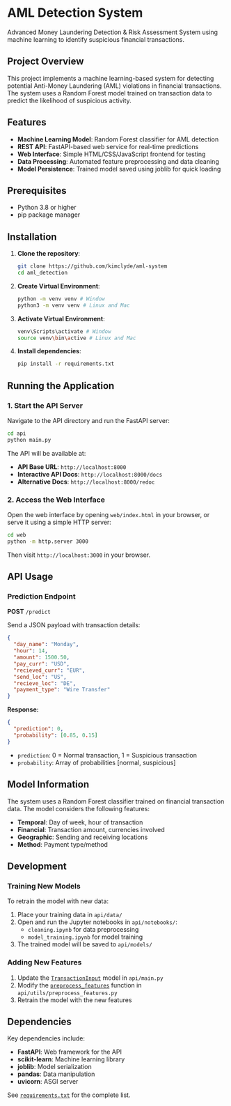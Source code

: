 # AML Detection System

Advanced Money Laundering Detection & Risk Assessment System using machine learning to identify suspicious financial transactions.

## Project Overview

This project implements a machine learning-based system for detecting potential Anti-Money Laundering (AML) violations in financial transactions. The system uses a Random Forest model trained on transaction data to predict the likelihood of suspicious activity.

## Features

- **Machine Learning Model**: Random Forest classifier for AML detection
- **REST API**: FastAPI-based web service for real-time predictions
- **Web Interface**: Simple HTML/CSS/JavaScript frontend for testing
- **Data Processing**: Automated feature preprocessing and data cleaning
- **Model Persistence**: Trained model saved using joblib for quick loading


## Prerequisites

- Python 3.8 or higher
- pip package manager

## Installation

1. **Clone the repository**:
   ```bash
   git clone https://github.com/kimclyde/aml-system
   cd aml_detection
   ```

2. **Create Virtual Environment**:
    ```bash
    python -m venv venv # Window
    python3 -m venv venv # Linux and Mac
    ```

3. **Activate Virtual Environment**:
    ```bash
    venv\Scripts\activate # Window
    source venv\bin\active # Linux and Mac
    ```

4. **Install dependencies**:
   ```bash
   pip install -r requirements.txt
   ```

## Running the Application

### 1. Start the API Server

Navigate to the API directory and run the FastAPI server:

```bash
cd api
python main.py
```

The API will be available at:
- **API Base URL**: `http://localhost:8000`
- **Interactive API Docs**: `http://localhost:8000/docs`
- **Alternative Docs**: `http://localhost:8000/redoc`

### 2. Access the Web Interface

Open the web interface by opening `web/index.html` in your browser, or serve it using a simple HTTP server:

```bash
cd web
python -m http.server 3000
```

Then visit `http://localhost:3000` in your browser.

## API Usage

### Prediction Endpoint

**POST** `/predict`

Send a JSON payload with transaction details:

```json
{
  "day_name": "Monday",
  "hour": 14,
  "amount": 1500.50,
  "pay_curr": "USD",
  "recieved_curr": "EUR",
  "send_loc": "US",
  "recieve_loc": "DE",
  "payment_type": "Wire Transfer"
}
```

**Response:**
```json
{
  "prediction": 0,
  "probability": [0.85, 0.15]
}
```

- `prediction`: 0 = Normal transaction, 1 = Suspicious transaction
- `probability`: Array of probabilities [normal, suspicious]


## Model Information

The system uses a Random Forest classifier trained on financial transaction data. The model considers the following features:

- **Temporal**: Day of week, hour of transaction
- **Financial**: Transaction amount, currencies involved
- **Geographic**: Sending and receiving locations
- **Method**: Payment type/method

## Development

### Training New Models

To retrain the model with new data:

1. Place your training data in `api/data/`
2. Open and run the Jupyter notebooks in `api/notebooks/`:
   - `cleaning.ipynb` for data preprocessing
   - `model_training.ipynb` for model training
3. The trained model will be saved to `api/models/`

### Adding New Features

1. Update the [`TransactionInput`](api/main.py) model in `api/main.py`
2. Modify the [`preprocess_features`](api/utils/preprocess_features.py) function in `api/utils/preprocess_features.py`
3. Retrain the model with the new features

## Dependencies

Key dependencies include:
- **FastAPI**: Web framework for the API
- **scikit-learn**: Machine learning library
- **joblib**: Model serialization
- **pandas**: Data manipulation
- **uvicorn**: ASGI server

See [`requirements.txt`](requirements.txt) for the complete list.
